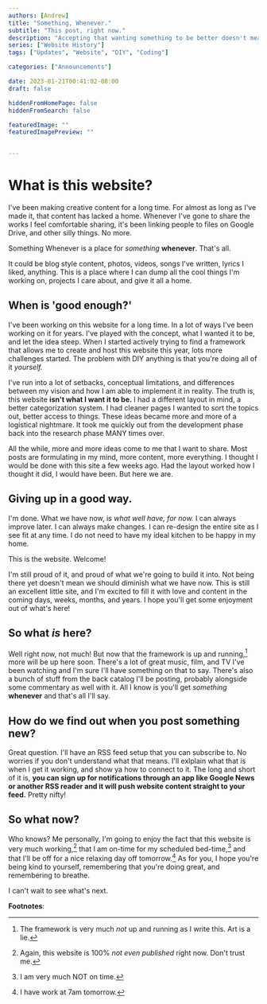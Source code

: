 ```yaml
---
authors: [Andrew]
title: "Something, Whenever."
subtitle: "This post, right now."
description: "Accepting that wanting something to be better doesn't mean denying something good right now."
series: ["Website History"]
tags: ["Updates", "Website", "DIY", "Coding"]

categories: ["Announcements"]

date: 2023-01-21T00:41:02-08:00
draft: false

hiddenFromHomePage: false
hiddenFromSearch: false

featuredImage: ""
featuredImagePreview: ""


---
```


# What is this website?

I've been making creative content for a long time.
For almost as long as I've made it, that content has lacked a home.
Whenever I've gone to share the works I feel comfortable sharing, it's been linking people to files on Google Drive, and other silly things. 
No more. 

Something Whenever is a place for *something* **whenever**. 
That's all. 

It could be blog style content, photos, videos, songs I've written, lyrics I liked, anything. 
This is a place where I can dump all the cool things I'm working on, projects I care about, and give it all a home. 

## When is 'good enough?' 

I've been working on this website for a long time. 
In a lot of ways I've been working on it for years.
I've played with the concept, what I wanted it to be, and let the idea steep. 
When I started actively trying to find a framework that allows me to create and host this website this year, lots more challenges started.
The problem with DIY anything is that you're doing all of it *yourself.* 

I've run into a lot of setbacks, conceptual limitations, and differences between my vision and how I am able to implement it in reality. 
The truth is, this website **isn't what I want it to be.** 
I had a different layout in mind, a better categorization system.
I had cleaner pages I wanted to sort the topics out, better access to things. 
These ideas became more and more of a logistical nightmare. 
It took me quickly out from the development phase back into the research phase MANY times over. 

All the while, more and more ideas come to me that I want to share.
Most posts are formulating in my mind, more content, more everything.
I thought I would be done with this site a few weeks ago. 
Had the layout worked how I thought it did, I would have been. 
But here we are. 

## Giving up in a good way. 

I'm done. 
What we have now, is *what well have, for now.*
I can always improve later.
I can always make changes.
I can re-design the entire site as I see fit at any time. 
I do not need to have my ideal kitchen to be happy in my home. 

This is the website. Welcome! 

I'm still proud of it, and proud of what we're going to build it into. 
Not being there yet doesn't mean we should diminish what we have now. 
This is still an excellent little site, and I'm excited to fill it with love and content in the coming days, weeks, months, and years. 
I hope you'll get some enjoyment out of what's here! 

## So what *is* here? 

Well right now, not much! But now that the framework is up and running,[^1] more will be up here soon.
There's a lot of great music, film, and TV I've been watching and I'm sure I'll have something on that to say. 
There's also a bunch of stuff from the back catalog I'll be posting, probably alongside some commentary as well with it.
All I know is you'll get *something* **whenever** and that's all I'll say. 

## How do we find out when you post something new? 

Great question. I'll have an RSS feed setup that you can subscribe to.
No worries if you don't understand what that means.
I'll exlplain what that is when I get it working, and show ya how to connect to it. 
The long and short of it is, **you can sign up for notifications through an app like Google News or another RSS reader and it will push website content straight to your feed.**
Pretty nifty! 

## So what now? 

Who knows? Me personally, I'm going to enjoy the fact that this website is very much working,[^2] that I am on-time for my scheduled bed-time,[^3] and that I'll be off for a nice relaxing day off tomorrow.[^4]
As for you, I hope you're being kind to yourself, remembering that you're doing great, and remembering to breathe. 


I can't wait to see what's next. 

**Footnotes**:
[^1]: The framework is very much *not* up and running as I write this. Art is a lie. 
[^2]: Again, this website is 100% *not even published* right now. Don't trust me.  
[^3]: I am very much NOT on time.
[^4]: I have work at 7am tomorrow. 